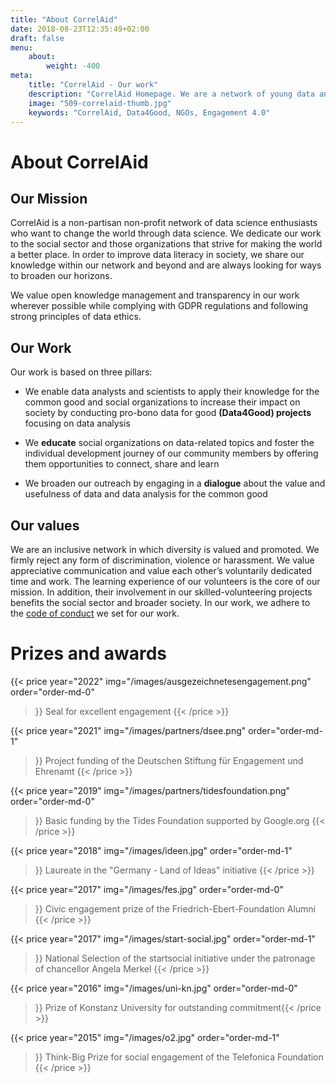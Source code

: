 ```yaml
---
title: "About CorrelAid"
date: 2018-08-23T12:35:49+02:00
draft: false
menu: 
    about:
        weight: -400
meta:
    title: "CorrelAid - Our work"
    description: "CorrelAid Homepage. We are a network of young data analysts that wants to change the world with a more inclusive, integrated and innovative approach to data analysis."
    image: "509-correlaid-thumb.jpg"
    keywords: "CorrelAid, Data4Good, NGOs, Engagement 4.0"
---
```


# About CorrelAid 
## Our Mission

CorrelAid is a non-partisan non-profit network of data science enthusiasts who want to change the world through data science. We dedicate our work to the social sector and those organizations that strive for making the world a better place. In order to improve data literacy in society, we share our knowledge within our network and beyond and are always looking for ways to broaden our horizons. 

We value open knowledge management and transparency in our work wherever possible while complying with GDPR regulations and following strong principles of data ethics.


## Our Work

Our work is based on three pillars:


- We enable data analysts and scientists to apply their knowledge for the common good and social organizations to increase their impact on society by conducting pro-bono data for good **(Data4Good) projects** focusing on data analysis


- We **educate** social organizations on data-related topics and foster the individual development journey of our community members by offering them opportunities to connect, share and learn 


- We broaden our outreach by engaging in a **dialogue** about the value and usefulness of data and data analysis for the common good


## Our values 

We are an inclusive network in which diversity is valued and promoted. We firmly reject any form of discrimination, violence or harassment. We value appreciative communication and value each other’s voluntarily dedicated time and work. The learning experience of our volunteers is the core of our mission. In addition, their involvement in our skilled-volunteering projects benefits the social sector and broader society. In our work, we adhere to the [code of conduct](/en/about/codeofconduct) we set for our work.


# Prizes and awards

{{< price 
    year="2022" 
    img="/images/ausgezeichnetesengagement.png"
    order="order-md-0"
>}}
Seal for excellent engagement
{{< /price >}}

{{< price 
    year="2021" 
    img="/images/partners/dsee.png"
    order="order-md-1"
>}}
Project funding of the Deutschen Stiftung für Engagement und Ehrenamt
{{< /price >}}

{{< price 
    year="2019" 
    img="/images/partners/tidesfoundation.png"
    order="order-md-0"
>}}
Basic funding by the Tides Foundation supported by Google.org
{{< /price >}}

{{< price 
    year="2018" 
    img="/images/ideen.jpg"
    order="order-md-1"
>}}
Laureate in the "Germany - Land of Ideas" initiative
{{< /price >}}

{{< price 
    year="2017" 
    img="/images/fes.jpg"
    order="order-md-0"
>}}
Civic engagement prize of the Friedrich-Ebert-Foundation Alumni
{{< /price >}}

{{< price 
    year="2017" 
    img="/images/start-social.jpg"
    order="order-md-1"
>}}
National Selection of the startsocial initiative under the patronage of chancellor Angela Merkel
{{< /price >}}

{{< price 
    year="2016" 
    img="/images/uni-kn.jpg"
    order="order-md-0"
>}}
Prize of Konstanz University for outstanding commitment{{< /price >}}

{{< price 
    year="2015" 
    img="/images/o2.jpg"
    order="order-md-1"
>}}
Think-Big Prize for social engagement of the Telefonica Foundation
{{< /price >}}

